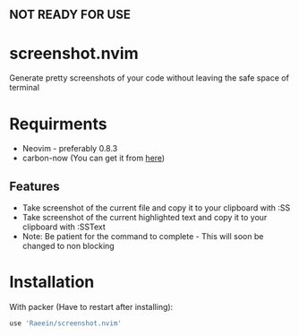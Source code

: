 ## NOT READY FOR USE

# screenshot.nvim

Generate pretty screenshots of your code without leaving the safe space of terminal

# Requirments

- Neovim - preferably 0.8.3
- carbon-now (You can get it from [here](https://github.com/mixn/carbon-now-cli))

## Features
- Take screenshot of the current file and copy it to your clipboard with :SS
- Take screenshot of the current highlighted text and copy it to your clipboard with :SSText
- Note: Be patient for the command to complete - This will soon be changed to non blocking 

# Installation

With packer (Have to restart after installing):

```lua
use 'Raeein/screenshot.nvim'
```
